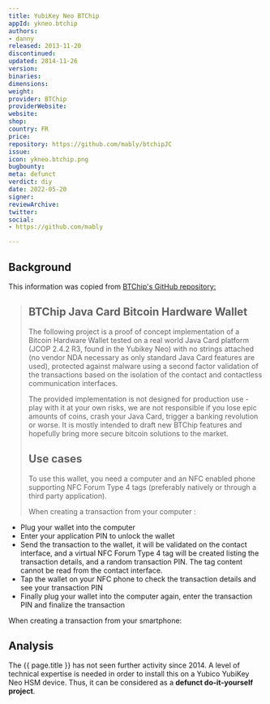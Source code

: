 ```yaml
---
title: YubiKey Neo BTChip
appId: ykneo.btchip
authors:
- danny
released: 2013-11-20
discontinued: 
updated: 2014-11-26
version: 
binaries: 
dimensions: 
weight: 
provider: BTChip
providerWebsite: 
website: 
shop: 
country: FR
price: 
repository: https://github.com/mably/btchipJC
issue: 
icon: ykneo.btchip.png
bugbounty: 
meta: defunct
verdict: diy
date: 2022-05-20
signer: 
reviewArchive: 
twitter: 
social:
- https://github.com/mably

---
```


## Background 

This information was copied from [BTChip's GitHub repository:](https://github.com/mably/btchipJC)

> ## BTChip Java Card Bitcoin Hardware Wallet
>
> The following project is a proof of concept implementation of a Bitcoin Hardware Wallet tested on a real world Java Card platform (JCOP 2.4.2 R3, found in the Yubikey Neo) with no strings attached (no vendor NDA necessary as only standard Java Card features are used), protected against malware using a second factor validation of the transactions based on the isolation of the contact and contactless communication interfaces.
>
> The provided implementation is not designed for production use - play with it at your own risks, we are not responsible if you lose epic amounts of coins, crash your Java Card, trigger a banking revolution or worse. It is mostly intended to draft new BTChip features and hopefully bring more secure bitcoin solutions to the market.
>
> ## Use cases
> 
> To use this wallet, you need a computer and an NFC enabled phone supporting NFC Forum Type 4 tags (preferably natively or through a third party application).
>
> When creating a transaction from your computer :
>
- Plug your wallet into the computer
- Enter your application PIN to unlock the wallet
- Send the transaction to the wallet, it will be validated on the contact interface, and a virtual NFC Forum Type 4 tag will be created listing the transaction details, and a random transaction PIN.  The tag content cannot be read from the contact interface.
- Tap the wallet on your NFC phone to check the transaction details and see your transaction PIN
- Finally plug your wallet into the computer again, enter the transaction PIN and finalize the transaction
>
When creating a transaction from your smartphone:

## Analysis 

The {{ page.title }} has not seen further activity since 2014. A level of technical expertise is needed in order to install this on a Yubico YubiKey Neo HSM device. Thus, it can be considered as a **defunct do-it-yourself project**.
